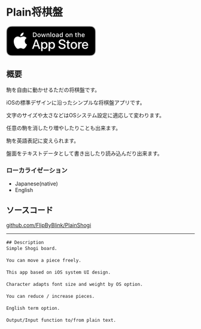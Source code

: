
# Plain将棋盤

[![AppStore link](App_Store_Badge.svg)](https://apps.apple.com/app/id1620268476)

## 概要
駒を自由に動かせるただの将棋盤です。

iOSの標準デザインに沿ったシンプルな将棋盤アプリです。

文字のサイズや太さなどはOSシステム設定に適応して変わります。

任意の駒を消したり増やしたりことも出来ます。

駒を英語表記に変えられます。

盤面をテキストデータとして書き出したり読み込んだり出来ます。

### ローカライゼーション
- Japanese(native)
- English

## ソースコード
[github.com/FlipByBlink/PlainShogi](https://github.com/FlipByBlink/PlainShogi)

---




```
## Description
Simple Shogi board.

You can move a piece freely.

This app based on iOS system UI design.

Character adapts font size and weight by OS option.

You can reduce / increase pieces.

English term option.

Output/Input function to/from plain text.
```